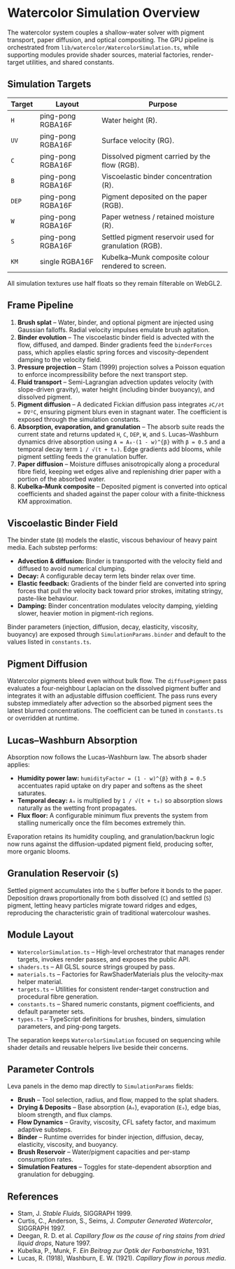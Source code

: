 # Watercolor Simulation Overview

The watercolor system couples a shallow-water solver with pigment transport, paper diffusion, and optical compositing. The GPU pipeline is orchestrated from `lib/watercolor/WatercolorSimulation.ts`, while supporting modules provide shader sources, material factories, render-target utilities, and shared constants.

## Simulation Targets

| Target | Layout | Purpose |
| ------ | ------ | ------- |
| `H` | ping-pong RGBA16F | Water height (R). |
| `UV` | ping-pong RGBA16F | Surface velocity (RG). |
| `C` | ping-pong RGBA16F | Dissolved pigment carried by the flow (RGB). |
| `B` | ping-pong RGBA16F | Viscoelastic binder concentration (R). |
| `DEP` | ping-pong RGBA16F | Pigment deposited on the paper (RGB). |
| `W` | ping-pong RGBA16F | Paper wetness / retained moisture (R). |
| `S` | ping-pong RGBA16F | Settled pigment reservoir used for granulation (RGB). |
| `KM` | single RGBA16F | Kubelka–Munk composite colour rendered to screen. |

All simulation textures use half floats so they remain filterable on WebGL2.

## Frame Pipeline

1. **Brush splat** – Water, binder, and optional pigment are injected using Gaussian falloffs. Radial velocity impulses emulate brush agitation.
2. **Binder evolution** – The viscoelastic binder field is advected with the flow, diffused, and damped. Binder gradients feed the `binderForces` pass, which applies elastic spring forces and viscosity-dependent damping to the velocity field.
3. **Pressure projection** – Stam (1999) projection solves a Poisson equation to enforce incompressibility before the next transport step.
4. **Fluid transport** – Semi-Lagrangian advection updates velocity (with slope-driven gravity), water height (including binder buoyancy), and dissolved pigment.
5. **Pigment diffusion** – A dedicated Fickian diffusion pass integrates `∂C/∂t = D∇²C`, ensuring pigment blurs even in stagnant water. The coefficient is exposed through the simulation constants.
6. **Absorption, evaporation, and granulation** – The absorb suite reads the current state and returns updated `H`, `C`, `DEP`, `W`, and `S`. Lucas–Washburn dynamics drive absorption using `A = A₀·(1 - w)^{β}` with `β = 0.5` and a temporal decay term `1 / √(t + t₀)`. Edge gradients add blooms, while pigment settling feeds the granulation buffer.
7. **Paper diffusion** – Moisture diffuses anisotropically along a procedural fibre field, keeping wet edges alive and replenishing drier paper with a portion of the absorbed water.
8. **Kubelka–Munk composite** – Deposited pigment is converted into optical coefficients and shaded against the paper colour with a finite-thickness KM approximation.

## Viscoelastic Binder Field

The binder state (`B`) models the elastic, viscous behaviour of heavy paint media. Each substep performs:

- **Advection & diffusion:** Binder is transported with the velocity field and diffused to avoid numerical clumping.
- **Decay:** A configurable decay term lets binder relax over time.
- **Elastic feedback:** Gradients of the binder field are converted into spring forces that pull the velocity back toward prior strokes, imitating stringy, paste-like behaviour.
- **Damping:** Binder concentration modulates velocity damping, yielding slower, heavier motion in pigment-rich regions.

Binder parameters (injection, diffusion, decay, elasticity, viscosity, buoyancy) are exposed through `SimulationParams.binder` and default to the values listed in `constants.ts`.

## Pigment Diffusion

Watercolor pigments bleed even without bulk flow. The `diffusePigment` pass evaluates a four-neighbour Laplacian on the dissolved pigment buffer and integrates it with an adjustable diffusion coefficient. The pass runs every substep immediately after advection so the absorbed pigment sees the latest blurred concentrations. The coefficient can be tuned in `constants.ts` or overridden at runtime.

## Lucas–Washburn Absorption

Absorption now follows the Lucas–Washburn law. The absorb shader applies:

- **Humidity power law:** `humidityFactor = (1 - w)^{β}` with `β = 0.5` accentuates rapid uptake on dry paper and softens as the sheet saturates.
- **Temporal decay:** `A₀` is multiplied by `1 / √(t + t₀)` so absorption slows naturally as the wetting front propagates.
- **Flux floor:** A configurable minimum flux prevents the system from stalling numerically once the film becomes extremely thin.

Evaporation retains its humidity coupling, and granulation/backrun logic now runs against the diffusion-updated pigment field, producing softer, more organic blooms.

## Granulation Reservoir (`S`)

Settled pigment accumulates into the `S` buffer before it bonds to the paper. Deposition draws proportionally from both dissolved (`C`) and settled (`S`) pigment, letting heavy particles migrate toward ridges and edges, reproducing the characteristic grain of traditional watercolour washes.

## Module Layout

- `WatercolorSimulation.ts` – High-level orchestrator that manages render targets, invokes render passes, and exposes the public API.
- `shaders.ts` – All GLSL source strings grouped by pass.
- `materials.ts` – Factories for RawShaderMaterials plus the velocity-max helper material.
- `targets.ts` – Utilities for consistent render-target construction and procedural fibre generation.
- `constants.ts` – Shared numeric constants, pigment coefficients, and default parameter sets.
- `types.ts` – TypeScript definitions for brushes, binders, simulation parameters, and ping-pong targets.

The separation keeps `WatercolorSimulation` focused on sequencing while shader details and reusable helpers live beside their concerns.

## Parameter Controls

Leva panels in the demo map directly to `SimulationParams` fields:

- **Brush** – Tool selection, radius, and flow, mapped to the splat shaders.
- **Drying & Deposits** – Base absorption (`A₀`), evaporation (`E₀`), edge bias, bloom strength, and flux clamps.
- **Flow Dynamics** – Gravity, viscosity, CFL safety factor, and maximum adaptive substeps.
- **Binder** – Runtime overrides for binder injection, diffusion, decay, elasticity, viscosity, and buoyancy.
- **Brush Reservoir** – Water/pigment capacities and per-stamp consumption rates.
- **Simulation Features** – Toggles for state-dependent absorption and granulation for debugging.

## References

- Stam, J. *Stable Fluids*, SIGGRAPH 1999.
- Curtis, C., Anderson, S., Seims, J. *Computer Generated Watercolor*, SIGGRAPH 1997.
- Deegan, R. D. et al. *Capillary flow as the cause of ring stains from dried liquid drops*, Nature 1997.
- Kubelka, P., Munk, F. *Ein Beitrag zur Optik der Farbanstriche*, 1931.
- Lucas, R. (1918), Washburn, E. W. (1921). *Capillary flow in porous media*.

